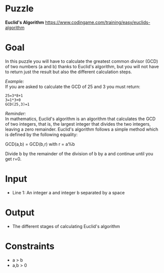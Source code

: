 # Puzzle
**Euclid's Algorithm** https://www.codingame.com/training/easy/euclids-algorithm

# Goal
In this puzzle you will have to calculate the greatest common divisor (GCD) of two numbers (a and b) thanks to Euclid's algorithm, but you will not have to return just the result but also the different calculation steps.

*Example:*  
If you are asked to calculate the GCD of 25 and 3 you must return:
```
25=3*8+1
3=1*3+0
GCD(25,3)=1
```

*Reminder:*  
In mathematics, Euclid's algorithm is an algorithm that calculates the GCD of two integers, that is, the largest integer that divides the two integers, leaving a zero remainder. Euclid's algorithm follows a simple method which is defined by the following equality:

GCD(a,b) = GCD(b,r) with r = a%b

Divide b by the remainder of the division of b by a and continue until you get r=0.

# Input
* Line 1: An integer a and integer b separated by a space

# Output
* The different stages of calculating Euclid's algorithm

# Constraints
* a > b
* a,b > 0
